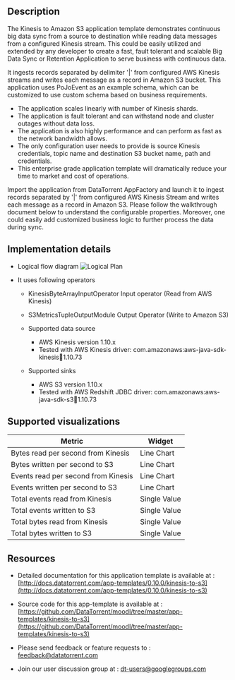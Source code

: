 
## Description

The Kinesis to Amazon S3 application template demonstrates continuous big data sync from a source to destination while reading data messages from a configured Kinesis stream. This could be easily utilized and extended by any developer to create a fast,  fault tolerant and scalable Big Data Sync or Retention Application to serve business with continuous data.

It ingests records separated by delimiter '|' from configured AWS Kinesis streams and writes each message as a record in Amazon S3 bucket. This application uses PoJoEvent as an example schema, which can be customized to use custom schema based on business requirements.

- The application scales linearly with number of Kinesis shards.
- The application is fault tolerant and can withstand node and cluster outages without data loss.
- The application is also highly performance and can perform as fast as the network bandwidth allows.
- The only configuration user needs to provide is source Kinesis credentials, topic name and destination S3 bucket name, path and credentials.
- This enterprise grade application template will dramatically reduce your time to market and cost of operations.

Import the application from DataTorrent AppFactory and launch it to ingest records separated by '|' from configured AWS Kinesis Stream and writes each message as a record in Amazon S3. Please follow the walkthrough document below to understand the configurable properties. Moreover, one could easily add customized business logic to further process the data during sync.

## Implementation details
- Logical flow diagram
![Logical Plan](https://www.datatorrent.com/wp-content/uploads/2017/08/kinesis-to-redshift-dag.png)

- It uses following operators
  - KinesisByteArrayInputOperator Input operator (Read from AWS Kinesis)
  - S3MetricsTupleOutputModule Output Operator (Write to Amazon S3)

  - Supported data source
      - AWS Kinesis version 1.10.x
      - Tested with AWS Kinesis driver: com.amazonaws:aws-java-sdk-kinesis:jar:1.10.73
  - Supported sinks
      - AWS S3 version 1.10.x
      - Tested with AWS Redshift JDBC driver: com.amazonaws:aws-java-sdk-s3:jar:1.10.73

## Supported visualizations
|Metric|Widget|
|------|------|
|Bytes read per second from Kinesis |Line Chart|
|Bytes written per second to S3 |Line Chart|
|Events read per second from Kinesis |Line Chart|
|Events written per second to S3 |Line Chart|
|Total events read from Kinesis |Single Value|
|Total events written to S3 |Single Value|
|Total bytes read from Kinesis |Single Value|
|Total bytes written to S3 |Single Value|


## Resources

- Detailed documentation for this application template is available at :
  [http://docs.datatorrent.com/app-templates/0.10.0/kinesis-to-s3](http://docs.datatorrent.com/app-templates/0.10.0/kinesis-to-s3)

- Source code for this app-template is available at :
  [https://github.com/DataTorrent/moodI/tree/master/app-templates/kinesis-to-s3](https://github.com/DataTorrent/moodI/tree/master/app-templates/kinesis-to-s3)

- Please send feedback or feature requests to :
    <a href="mailto:feedback@datatorrent.com"  class="feedback" id="feedback" ga-track="feedback">feedback@datatorrent.com</a>

- Join our user discussion group at :
    <a href="mailto:dt-users@googlegroups.com"  class="maillist" id="maillist" ga-track="maillist">dt-users@googlegroups.com</a>
